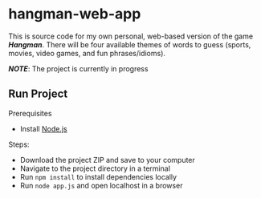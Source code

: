 # hangman-web-app

This is source code for my own personal, web-based version of the game **_Hangman_**.
There will be four available themes of words to guess (sports, movies, video games, and fun phrases/idioms).

**_NOTE_**: The project is currently in progress

## Run Project

Prerequisites

- Install [Node.js](https://nodejs.org/en)

Steps:

- Download the project ZIP and save to your computer
- Navigate to the project directory in a terminal
- Run `npm install` to install dependencies locally
- Run `node app.js` and open localhost in a browser
